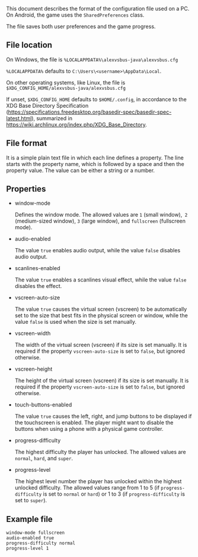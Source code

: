 This document describes the format of the configuration file used on a PC. On
Android, the game uses the ``SharedPreferences`` class.

The file saves both user preferences and the game progress.


## File location

On Windows, the file is
``%LOCALAPPDATA%\alexvsbus-java\alexvsbus.cfg``

``%LOCALAPPDATA%`` defaults to ``C:\Users\<username>\AppData\Local``.

On other operating systems, like Linux, the file is
``$XDG_CONFIG_HOME/alexvsbus-java/alexvsbus.cfg``

If unset, ``$XDG_CONFIG_HOME`` defaults to ``$HOME/.config``, in accordance to
the XDG Base Directory Specification
(https://specifications.freedesktop.org/basedir-spec/basedir-spec-latest.html),
summarized in https://wiki.archlinux.org/index.php/XDG_Base_Directory.


## File format

It is a simple plain text file in which each line defines a property. The line
starts with the property name, which is followed by a space and then the
property value. The value can be either a string or a number.


## Properties

* window-mode

  Defines the window mode. The allowed values are ``1`` (small window),`` 2``
  (medium-sized window), ``3`` (large window), and ``fullscreen`` (fullscreen
  mode).

* audio-enabled

  The value ``true`` enables audio output, while the value ``false`` disables
  audio output.

* scanlines-enabled

  The value ``true`` enables a scanlines visual effect, while the value
  ``false`` disables the effect.

* vscreen-auto-size

  The value ``true`` causes the virtual screen (vscreen) to be automatically
  set to the size that best fits in the physical screen or window, while the
  value ``false`` is used when the size is set manually.

* vscreen-width

  The width of the virtual screen (vscreen) if its size is set manually. It is
  required if the property ``vscreen-auto-size`` is set to ``false``, but
  ignored otherwise.

* vscreen-height

  The height of the virtual screen (vscreen) if its size is set manually. It is
  required if the property ``vscreen-auto-size`` is set to ``false``, but
  ignored otherwise.

* touch-buttons-enabled

  The value ``true`` causes the left, right, and jump buttons to be displayed
  if the touchscreen is enabled. The player might want to disable the buttons
  when using a phone with a physical game controller.

* progress-difficulty

  The highest difficulty the player has unlocked. The allowed values are
  ``normal``, ``hard``, and ``super``.

* progress-level

  The highest level number the player has unlocked within the highest unlocked
  difficulty. The allowed values range from 1 to 5 (if ``progress-difficulty``
  is set to ``normal`` or ``hard``) or 1 to 3 (if ``progress-difficulty`` is
  set to ``super``).

## Example file

```
window-mode fullscreen
audio-enabled true
progress-difficulty normal
progress-level 1
```

